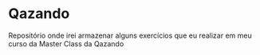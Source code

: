 # Qazando
Repositório onde irei armazenar alguns exercícios que eu realizar em meu curso da Master Class da Qazando
